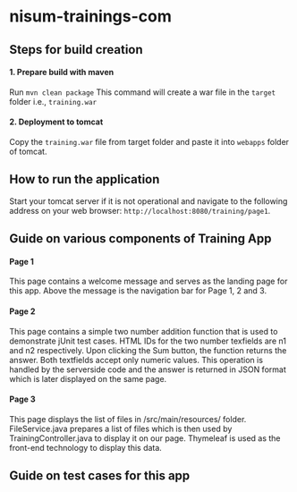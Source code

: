 # nisum-trainings-com
## Steps for build creation

#### 1. Prepare build with maven

Run `mvn clean package`
This command will create a war file in the `target` folder i.e., `training.war`

#### 2. Deployment to tomcat

Copy the `training.war` file from target folder and paste it into `webapps` folder of tomcat.

## How to run the application

Start your tomcat server if it is not operational and navigate to the following address on your web browser: `http://localhost:8080/training/page1`.

## Guide on various components of Training App

#### Page 1
This page contains a welcome message and serves as the landing page for this app. Above the message is the navigation bar for Page 1, 2 and 3.

#### Page 2
This page contains a simple two number addition function that is used to demonstrate jUnit test cases. HTML IDs for the two number texfields are n1 and n2 respectively. Upon clicking the Sum button, the function returns the answer. Both textfields accept only numeric values. This operation is handled by the serverside code and the answer is returned in JSON format which is later displayed on the same page.

#### Page 3
This page displays the list of files in /src/main/resources/ folder. FileService.java prepares a list of files which is then used by TrainingController.java to display it on our page. Thymeleaf is used as the front-end technology to display this data.

## Guide on test cases for this app
